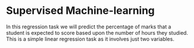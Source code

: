 # Supervised Machine-learning
In this regression task we will predict the percentage of marks that a student is expected to score based upon the number of hours they studied. This is a simple linear regression task as it involves just two variables. 
